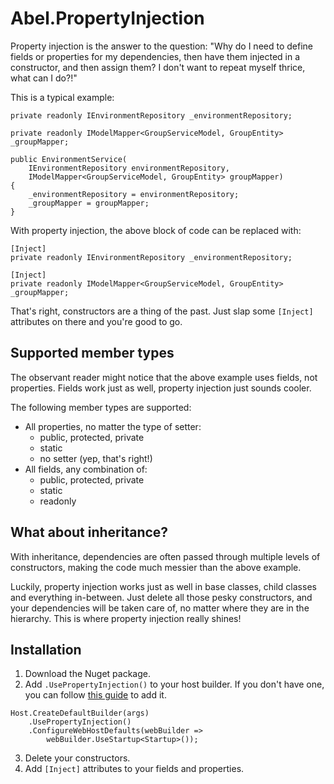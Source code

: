 # Abel.PropertyInjection

Property injection is the answer to the question: "Why do I need to define fields or properties for my dependencies, then have them injected in a constructor, and then assign them? I don't want to repeat myself thrice, what can I do?!"

This is a typical example:

~~~
private readonly IEnvironmentRepository _environmentRepository;

private readonly IModelMapper<GroupServiceModel, GroupEntity> _groupMapper;

public EnvironmentService(
	IEnvironmentRepository environmentRepository,
	IModelMapper<GroupServiceModel, GroupEntity> groupMapper)
{
    _environmentRepository = environmentRepository;
    _groupMapper = groupMapper;
}
~~~

With property injection, the above block of code can be replaced with:

~~~
[Inject]
private readonly IEnvironmentRepository _environmentRepository;

[Inject]
private readonly IModelMapper<GroupServiceModel, GroupEntity> _groupMapper;
~~~

That's right, constructors are a thing of the past. Just slap some `[Inject]` attributes on there and you're good to go.

## Supported member types

The observant reader might notice that the above example uses fields, not properties. Fields work just as well, property injection just sounds cooler. 

The following member types are supported:

* All properties, no matter the type of setter:
	* public, protected, private
	* static
	* no setter (yep, that's right!)
* All fields, any combination of:
	* public, protected, private
	* static
	* readonly

## What about inheritance?

With inheritance, dependencies are often passed through multiple levels of constructors, making the code much messier than the above example. 

Luckily, property injection works just as well in base classes, child classes and everything in-between. Just delete all those pesky constructors, and your dependencies will be taken care of, no matter where they are in the hierarchy. This is where property injection really shines!

## Installation

1. Download the Nuget package.
2. Add `.UsePropertyInjection()` to your host builder. If you don't have one, you can follow [this guide](https://dfederm.com/building-a-console-app-with-.net-generic-host/) to add it.

~~~
Host.CreateDefaultBuilder(args)
    .UsePropertyInjection()
    .ConfigureWebHostDefaults(webBuilder =>
		webBuilder.UseStartup<Startup>());
~~~

3. Delete your constructors.
4. Add `[Inject]` attributes to your fields and properties.